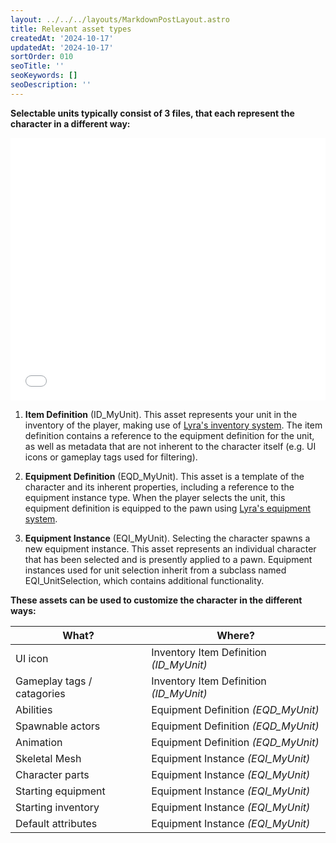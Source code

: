 ```yaml
---
layout: ../../../layouts/MarkdownPostLayout.astro
title: Relevant asset types
createdAt: '2024-10-17'
updatedAt: '2024-10-17'
sortOrder: 010
seoTitle: ''
seoKeywords: []
seoDescription: ''
---
```


**Selectable units typically consist of 3 files, that each represent the character in a different way:**

<embed src="/pdf/lus-execution-flow.pdf" width="100%" height="420px" toolbar=0 frameborder="0" scrolling="no" />

1. **Item Definition** (<span class="object">ID_MyUnit</span>). This asset represents your unit in the inventory of the player, making use of [Lyra's inventory system](https://dev.epicgames.com/documentation/en-us/unreal-engine/lyra-inventory-and-equipment-in-unreal-engine). The item definition contains a reference to the equipment definition for the unit, as well as metadata that are not inherent to the character itself (e.g. UI icons or gameplay tags used for filtering).

2. **Equipment Definition** (<span class="object">EQD_MyUnit</span>). This asset is a template of the character and its inherent properties, including a reference to the equipment instance type. When the player selects the unit, this equipment definition is equipped to the pawn using [Lyra's equipment system](https://dev.epicgames.com/documentation/en-us/unreal-engine/lyra-inventory-and-equipment-in-unreal-engine). 

3. **Equipment Instance** (<span class="object">EQI_MyUnit</span>). Selecting the character spawns a new equipment instance. This asset represents an individual character that has been selected and is presently applied to a pawn. Equipment instances used for unit selection inherit from a subclass named <span class="object">EQI_UnitSelection</span>, which contains additional functionality.

**These assets can be used to customize the character in the different ways:**

| What? | Where? |
| ----------- | ----------- |
| UI icon | Inventory Item Definition *(<span class="object">ID_MyUnit</span>)* |
| Gameplay tags / catagories | Inventory Item Definition *(<span class="object">ID_MyUnit</span>)* |
| Abilities | Equipment Definition *(<span class="object">EQD_MyUnit</span>)* |
| Spawnable actors | Equipment Definition *(<span class="object">EQD_MyUnit</span>)* |
| Animation | Equipment Definition *(<span class="object">EQD_MyUnit</span>)* |
| Skeletal Mesh | Equipment Instance *(<span class="object">EQI_MyUnit</span>)* |
| Character parts | Equipment Instance *(<span class="object">EQI_MyUnit</span>)* |
| Starting equipment | Equipment Instance *(<span class="object">EQI_MyUnit</span>)* |
| Starting inventory | Equipment Instance *(<span class="object">EQI_MyUnit</span>)* |
| Default attributes | Equipment Instance *(<span class="object">EQI_MyUnit</span>)* |

